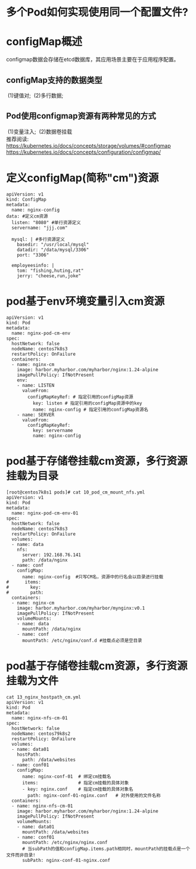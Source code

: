 # 多个Pod如何实现使用同一个配置文件?

# configMap概述

configmap数据会存储在etcd数据库，其应用场景主要在于应用程序配置。

## configMap支持的数据类型

​	(1)键值对;
​	(2)多行数据;
​	

## Pod使用configmap资源有两种常见的方式

​	(1)变量注入;
​	(2)数据卷挂载
​	
推荐阅读:
​	https://kubernetes.io/docs/concepts/storage/volumes/#configmap	
​	https://kubernetes.io/docs/concepts/configuration/configmap/

# 定义configMap(简称"cm")资源

```
apiVersion: v1
kind: ConfigMap
metadata:
  name: nginx-config
data: #定义cm资源
  listen: "8080" #单行资源定义
  servername: "jjj.com"

  mysql: | #多行资源定义
    basedir: "/usr/local/mysql"
    datadir: "/data/mysql/3306"
    port: "3306"

  employeesinfo: |
    tom: "fishing,huting,rat"
    jerry: "cheese,run,joke"
```

# pod基于env环境变量引入cm资源

```
apiVersion: v1
kind: Pod
metadata:
  name: nginx-pod-cm-env
spec:
  hostNetwork: false
  nodeName: centos7k8s3
  restartPolicy: OnFailure
  containers:
  - name: nginx-cm
    image: harbor.myharbor.com/myharbor/nginx:1.24-alpine
    imagePullPolicy: IfNotPresent
    env:
    - name: LISTEN
      valueFrom:
        configMapKeyRef: # 指定引用的configMap资源
          key: listen # 指定引用的configMap资源中的key
          name: nginx-config # 指定引用的configMap资源名
    - name: SERVER
      valueFrom:
        configMapKeyRef:
          key: servername
          name: nginx-config 
```

# pod基于存储卷挂载cm资源，多行资源挂载为目录

```
[root@centos7k8s1 pods]# cat 10_pod_cm_mount_nfs.yml 
apiVersion: v1
kind: Pod
metadata:
  name: nginx-pod-cm-env-01
spec:
  hostNetwork: false
  nodeName: centos7k8s3
  restartPolicy: OnFailure
  volumes:
  - name: data 
    nfs:
      server: 192.168.76.141
      path: /data/nginx
  - name: conf
    configMap:
      name: nginx-config  #只写CM名，资源中的行名会以目录进行挂载
#      items: 
#        key: 
#        path: 
  containers:
  - name: nginx-cm
    image: harbor.myharbor.com/myharbor/mynginx:v0.1
    imagePullPolicy: IfNotPresent
    volumeMounts:
    - name: data
      mountPath: /data/nginx
    - name: conf
      mountPath: /etc/nginx/conf.d #挂载点必须是空目录
```

# pod基于存储卷挂载cm资源，多行资源挂载为文件

```
cat 13_nginx_hostpath_cm.yml 
apiVersion: v1
kind: Pod
metadata:
  name: nginx-nfs-cm-01
spec:
  hostNetwork: false
  nodeName: centos79k8s2
  restartPolicy: OnFailure
  volumes:
  - name: data01
    hostPath:
      path: /data/websites
  - name: conf01
    configMap:
      name: nginx-conf-01  # 绑定cm挂载名
      items:               # 指定cm挂载的具体对象
      - key: nginx.conf    # 指定cm挂载的具体对象名
        path: nginx-conf-01-nginx.conf   # 对外使用的文件名称
  containers:
  - name: nginx-nfs-cm-01
    image: harbor.myharbor.com/myharbor/nginx:1.24-alpine
    imagePullPolicy: IfNotPresent
    volumeMounts:
    - name: data01
      mountPath: /data/websites
    - name: conf01
      mountPath: /etc/nginx/nginx.conf
      # 当subPath的值和configMap.items.path相同时，mountPath的挂载点是一个文件而非目录!
      subPath: nginx-conf-01-nginx.conf 
```

